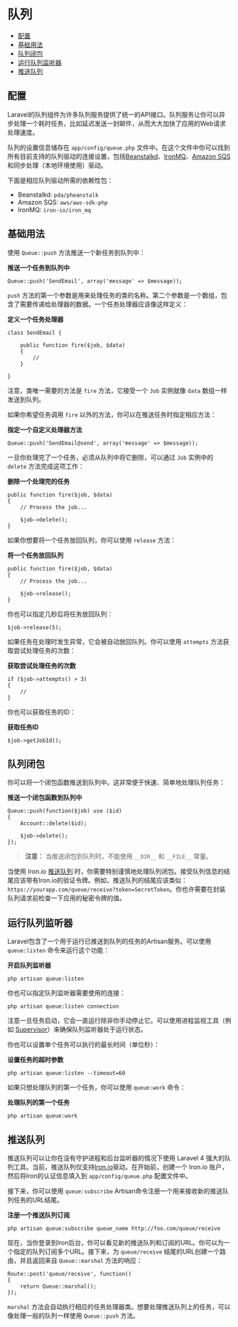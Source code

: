 # 队列

- [配置](#configuration)
- [基础用法](#basic-usage)
- [队列闭包](#queueing-closures)
- [运行队列监听器](#running-the-queue-listener)
- [推送队列](#push-queues)

<a name="configuration"></a>
## 配置

Laravel的队列组件为许多队列服务提供了统一的API接口。队列服务让你可以异步处理一个耗时任务，比如延迟发送一封邮件，从而大大加快了应用的Web请求处理速度。

队列的设置信息储存在 `app/config/queue.php` 文件中。在这个文件中你可以找到所有目前支持的队列驱动的连接设置，包括[Beanstalkd](http://kr.github.com/beanstalkd)、[IronMQ](http://iron.io)、[Amazon SQS](http://aws.amazon.com/sqs)和同步处理（本地环境使用）驱动。

下面是相应队列驱动所需的依赖性包：

- Beanstalkd: `pda/pheanstalk`
- Amazon SQS: `aws/aws-sdk-php`
- IronMQ: `iron-io/iron_mq`

<a name="basic-usage"></a>
## 基础用法

使用 `Queue::push` 方法推送一个新任务到队列中：

**推送一个任务到队列中**

	Queue::push('SendEmail', array('message' => $message));

`push` 方法的第一个参数是用来处理任务的类的名称。第二个参数是一个数组，包含了需要传递给处理器的数据。一个任务处理器应该像这样定义：

**定义一个任务处理器**

	class SendEmail {

		public function fire($job, $data)
		{
			//
		}

	}

注意，类唯一需要的方法是 `fire` 方法，它接受一个 `Job` 实例就像 `data` 数组一样发送到队列。

如果你希望任务调用 `fire` 以外的方法，你可以在推送任务时指定相应方法：

**指定一个自定义处理器方法**

	Queue::push('SendEmail@send', array('message' => $message));

一旦你处理完了一个任务，必须从队列中将它删除，可以通过 `Job` 实例中的 `delete` 方法完成这项工作：

**删除一个处理完的任务**

	public function fire($job, $data)
	{
		// Process the job...

		$job->delete();
	}

如果你想要将一个任务放回队列，你可以使用 `release` 方法：

**将一个任务放回队列**

	public function fire($job, $data)
	{
		// Process the job...

		$job->release();
	}

你也可以指定几秒后将任务放回队列：

	$job->release(5);

如果任务在处理时发生异常，它会被自动放回队列。你可以使用 `attempts` 方法获取尝试处理任务的次数：

**获取尝试处理任务的次数**

	if ($job->attempts() > 3)
	{
		//
	}

你也可以获取任务的ID：

**获取任务ID**

	$job->getJobId();

<a name="queueing-closures"></a>
## 队列闭包

你可以将一个闭包函数推送到队列中。这非常便于快速、简单地处理队列任务：

**推送一个闭包函数到队列中**

	Queue::push(function($job) use ($id)
	{
		Account::delete($id);

		$job->delete();
	});

> **注意：** 当推送闭包到队列时，不能使用 `__DIR__` 和 `__FILE__` 常量。

当使用 Iron.io [推送队列](#push-queues) 时，你需要特别谨慎地处理队列闭包。接受队列信息的结尾应该带有Iron.io的验证令牌。例如，推送队列的结尾应该类似： `https://yourapp.com/queue/receive?token=SecretToken`。你也许需要在封装队列请求前检查一下应用的秘密令牌的值。

<a name="running-the-queue-listener"></a>
## 运行队列监听器

Laravel包含了一个用于运行已推送到队列的任务的Artisan服务。可以使用 `queue:listen` 命令来运行这个功能：

**开启队列监听器**

	php artisan queue:listen

你也可以指定队列监听器需要使用的连接：

	php artisan queue:listen connection

注意一旦任务启动，它会一直运行除非你手动停止它。可以使用进程监视工具（例如 [Supervisor](http://supervisord.org/)）来确保队列监听器处于运行状态。

你也可以设置单个任务可以执行的最长时间（单位秒）：

**设置任务的超时参数**

	php artisan queue:listen --timeout=60

如果只想处理队列的第一个任务，你可以使用 `queue:work` 命令：

**处理队列的第一个任务**

	php artisan queue:work

<a name="push-queues"></a>
## 推送队列

推送队列可以让你在没有守护进程和后台监听器的情况下使用 Laravel 4 强大的队列工具。当前，推送队列仅支持[Iron.io](http://iron.io)驱动。在开始前，创建一个 Iron.io 账户，然后将Iron的认证信息填入到 `app/config/queue.php` 配置文件中。

接下来，你可以使用 `queue:subscribe` Artisan命令注册一个用来接收新的推送队列任务的URL结尾。

**注册一个推送队列订阅**

	php artisan queue:subscribe queue_name http://foo.com/queue/receive

现在，当你登录到Iron后台，你可以看见新的推送队列和订阅的URL。你可以为一个指定的队列订阅多个URL。接下来，为 `queue/receive` 结尾的URL创建一个路由，并且返回来自 `Queue::marshal` 方法的响应：

	Route::post('queue/receive', function()
	{
		return Queue::marshal();
	});

`marshal` 方法会自动执行相应的任务处理器类。想要处理推送队列上的任务，可以像处理一般的队列一样使用 `Queue::push` 方法。
